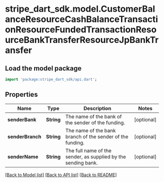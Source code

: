 # stripe_dart_sdk.model.CustomerBalanceResourceCashBalanceTransactionResourceFundedTransactionResourceBankTransferResourceJpBankTransfer

## Load the model package
```dart
import 'package:stripe_dart_sdk/api.dart';
```

## Properties
Name | Type | Description | Notes
------------ | ------------- | ------------- | -------------
**senderBank** | **String** | The name of the bank of the sender of the funding. | [optional] 
**senderBranch** | **String** | The name of the bank branch of the sender of the funding. | [optional] 
**senderName** | **String** | The full name of the sender, as supplied by the sending bank. | [optional] 

[[Back to Model list]](../README.md#documentation-for-models) [[Back to API list]](../README.md#documentation-for-api-endpoints) [[Back to README]](../README.md)


